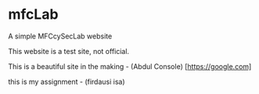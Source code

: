 # mfcLab
A simple MFCcySecLab website

This website is a test site, not official.

This is a beautiful site in the making - (Abdul Console) [https://google.com] 

this is my assignment - (firdausi isa)
